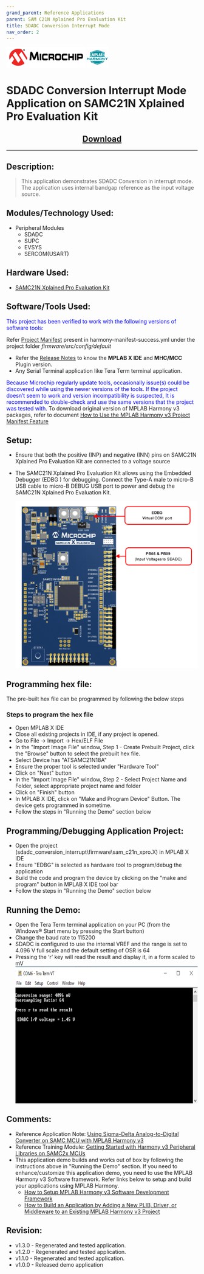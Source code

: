 ```yaml
---
grand_parent: Reference Applications
parent: SAM C21N Xplained Pro Evaluation Kit
title: SDADC Conversion Interrupt Mode
nav_order: 2
---
```

<img src = "images/microchip_logo.png">
<img src = "images/microchip_mplab_harmony_logo_small.png">

# SDADC Conversion Interrupt Mode Application on SAMC21N Xplained Pro Evaluation Kit
<h2 align="center"> <a href="https://github.com/Microchip-MPLAB-Harmony/reference_apps/releases/latest/download/sdadc_conversion_interrupt.zip" > Download </a> </h2>

-----
## Description:

> This application demonstrates SDADC Conversion in interrupt mode. The application uses internal bandgap reference as the input voltage source.

## Modules/Technology Used:
- Peripheral Modules
	- SDADC
	- SUPC
	- EVSYS
	- SERCOM(USART)

## Hardware Used:

- [SAMC21N Xplained Pro Evaluation Kit](https://www.microchip.com/developmenttools/ProductDetails/atsamc21n-xpro)

## Software/Tools Used:
<span style="color:blue"> This project has been verified to work with the following versions of software tools:</span>  

Refer [Project Manifest](./firmware/src/config/default/harmony-manifest-success.yml) present in harmony-manifest-success.yml under the project folder *firmware/src/config/default*  
- Refer the [Release Notes](../../../release_notes.md#development-tools) to know the **MPLAB X IDE** and **MHC/MCC** Plugin version.  
- Any Serial Terminal application like Tera Term terminal application.

<span style="color:blue"> Because Microchip regularly update tools, occasionally issue(s) could be discovered while using the newer versions of the tools. If the project doesn’t seem to work and version incompatibility is suspected, It is recommended to double-check and use the same versions that the project was tested with. </span> To download original version of MPLAB Harmony v3 packages, refer to document [How to Use the MPLAB Harmony v3 Project Manifest Feature](https://microchip.com/DS90003305)

## Setup:
-  Ensure that both the positive (INP) and negative (INN) pins on SAMC21N Xplained Pro Evaluation Kit are connected to a voltage source
- The SAMC21N Xplained Pro Evaluation Kit allows using the Embedded Debugger (EDBG ) for debugging. Connect the Type-A male to micro-B USB cable to micro-B DEBUG USB port to power and debug the SAMC21N Xplained Pro Evaluation Kit.  

	<img src = "images/hardware_setup.png" width="480" height="440" align="middle">

## Programming hex file:
The pre-built hex file can be programmed by following the below steps

### Steps to program the hex file
- Open MPLAB X IDE
- Close all existing projects in IDE, if any project is opened.
- Go to File -> Import -> Hex/ELF File
- In the "Import Image File" window, Step 1 - Create Prebuilt Project, click the "Browse" button to select the prebuilt hex file.
- Select Device has "ATSAMC21N18A"
- Ensure the proper tool is selected under "Hardware Tool"
- Click on "Next" button
- In the "Import Image File" window, Step 2 - Select Project Name and Folder, select appropriate project name and folder
- Click on "Finish" button
- In MPLAB X IDE, click on "Make and Program Device" Button. The device gets programmed in sometime.
- Follow the steps in "Running the Demo" section below

## Programming/Debugging Application Project:
- Open the project (sdadc_conversion_interrupt\firmware\sam_c21n_xpro.X) in MPLAB X IDE
- Ensure "EDBG" is selected as hardware tool to program/debug the application
- Build the code and program the device by clicking on the "make and program" button in MPLAB X IDE tool bar
- Follow the steps in "Running the Demo" section below

## Running the Demo:
- Open the Tera Term terminal application on your PC (from the Windows® Start menu by pressing the Start button)
- Change the baud rate to 115200
- SDADC is configured to use the internal VREF and the range is set to 4.096 V full scale and the default setting of OSR is 64  
- Pressing the ‘r’ key will read the result and display it, in a form scaled to mV  
  <img src = "images/output.png" width="700" height="360" align="middle">  

## Comments:
- Reference Application Note: [Using Sigma-Delta Analog-to-Digital Converter on SAMC MCU with MPLAB Harmony v3](https://www.microchip.com/wwwappnotes/appnotes.aspx?appnote=en1003095)
- Reference Training Module: [Getting Started with Harmony v3 Peripheral Libraries on SAMC2x MCUs](https://microchipdeveloper.com/harmony3:samc21-getting-started-training-module)
- This application demo builds and works out of box by following the instructions above in "Running the Demo" section. If you need to enhance/customize this application demo, you need to use the MPLAB Harmony v3 Software framework. Refer links below to setup and build your applications using MPLAB Harmony.
	- [How to Setup MPLAB Harmony v3 Software Development Framework](https://www.microchip.com/mymicrochip/filehandler.aspx?ddocname=en1000821)
	- [How to Build an Application by Adding a New PLIB, Driver, or Middleware to an Existing MPLAB Harmony v3 Project](http://ww1.microchip.com/downloads/en/DeviceDoc/How_to_Build_Application_Adding_PLIB_%20Driver_or_Middleware%20_to_MPLAB_Harmony_v3Project_DS90003253A.pdf)  

## Revision:
- v1.3.0 - Regenerated and tested application.
- v1.2.0 - Regenerated and tested application.
- v1.1.0 - Regenerated and tested application.
- v1.0.0 - Released demo application
